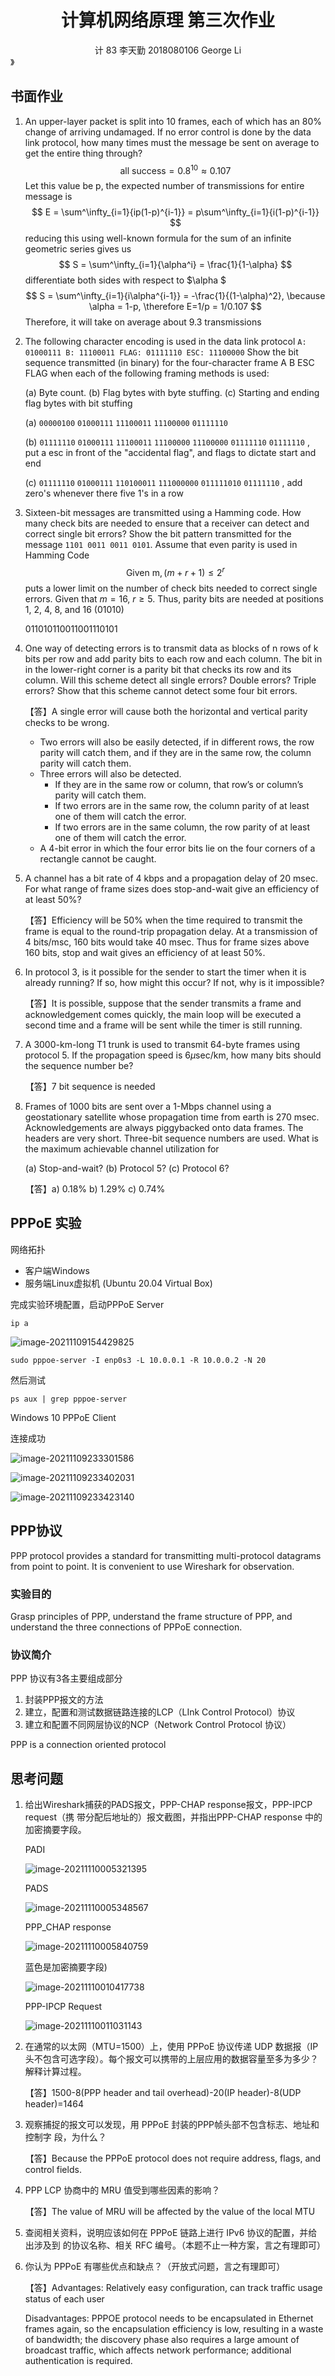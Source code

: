 <center><h1>计算机网络原理 第三次作业</h1></center>

<center> 计 83 李天勤 2018080106 George Li</center>》

## 书面作业

1. An upper-layer packet is split into 10 frames, each of which has an 80% change of arriving undamaged. If no error control is done by the data link protocol, how many times must the message be sent on average to get the entire thing through?
   $$
   \text{all success} = 0.8^{10} \approx 0.107
   $$
   Let this value be p, the expected number of transmissions for entire message is
   $$
   E = \sum^\infty_{i=1}{ip(1-p)^{i-1}} = p\sum^\infty_{i=1}{i(1-p)^{i-1}}
   $$
   reducing this using well-known formula for the sum of an infinite geometric series gives us
   $$
   S = \sum^\infty_{i=1}{\alpha^i} = \frac{1}{1-\alpha}
   $$
   differentiate both sides with respect to $\alpha $
   $$
   S = \sum^\infty_{i=1}{i\alpha^{i-1}} = -\frac{1}{(1-\alpha)^2}, \because \alpha = 1-p, \therefore E=1/p = 1/0.107
   $$
   Therefore, it will take on average about 9.3 transmissions

2. The following character encoding is used in the data link protocol `A: 01000111 B: 11100011 FLAG: 01111110 ESC: 11100000` Show the bit sequence transmitted (in binary) for the four-character frame A B ESC FLAG when each of the following framing methods is used:

   (a) Byte count. (b) Flag bytes with byte stuffing. (c) Starting and ending flag bytes with bit stuffing

   (a) ``00000100`` `01000111` `11100011` `11100000` `01111110` 

   (b) `01111110`  `01000111` `11100011` `11100000` `11100000`  `01111110` `01111110` , put a esc in front of the "accidental flag", and flags to dictate start and end

   (c) `01111110`  `01000111`  `110100011`  `111000000`  `011111010`  `01111110` , add zero's whenever there five 1's in a row 

9. Sixteen-bit messages are transmitted using a Hamming code. How many check bits are needed to ensure that a receiver can detect and correct single bit errors? Show the bit pattern transmitted for the message `1101 0011 0011 0101`. Assume that even parity is used in Hamming Code 
   $$
   \text{Given m}, (m + r + 1) \leq 2^r
   $$
   puts a lower limit on the number of check bits needed to correct single errors.  Given that $m=16$, $r \geq 5$.  Thus, parity bits are needed at positions 1, 2, 4, 8, and 16 (01010)

   011010110011001110101

   

11. One way of detecting errors is to transmit data as blocks of n rows of k bits per row and add parity bits to each row and each column. The bit in in the lower-right corner is a parity bit that checks its row and its column. Will this scheme detect all single errors? Double errors? Triple errors? Show that this scheme cannot detect some four bit errors.

    【答】A single error will cause both the horizontal and vertical parity checks to be wrong. 

    - Two errors will also be easily detected, if in different rows, the row parity will catch them, and if they are in the same row, the column parity will catch them.
    - Three errors will also be detected. 
      - If they are in the same row or column, that row’s or column’s parity will catch them.
      - If two errors are in the same row, the column parity of at least one of them will catch the error. 
      - If two errors are in the same column, the row parity of at least one of them will catch the error. 
    - A 4-bit error in which the four error bits lie on the four corners of a rectangle cannot be caught.

20. A channel has a bit rate of 4 kbps and a propagation delay of 20 msec. For what range of frame sizes does stop-and-wait give an efficiency of at least 50%?

    【答】Efficiency will be 50% when the time required to transmit the frame is equal to the round-trip propagation delay. At a transmission of 4 bits/msc,  160 bits would take 40 msec.  Thus for frame sizes above 160 bits, stop and wait gives an efficiency of at least 50%.

21. In protocol 3,  is it possible for the sender to start the timer when it is already running? If so, how might this occur? If not, why is it impossible?

    【答】It is possible, suppose that the sender transmits a frame and acknowledgement comes quickly, the main loop will be executed a second time and a frame will be sent while the timer is still running.

22. A 3000-km-long T1 trunk is used to transmit 64-byte frames using protocol 5. If the propagation speed is 6$\mu \text{sec/km}$, how many bits should the sequence number be?

    【答】7 bit sequence is needed

32. Frames of 1000 bits are sent over a 1-Mbps channel using a geostationary satellite whose propagation time from earth is 270 msec. Acknowledgements are always piggybacked onto data frames. The headers are very short. Three-bit sequence numbers are used. What is the maximum achievable channel utilization for 

    (a) Stop-and-wait? (b) Protocol 5? (c) Protocol 6?

    【答】a) 0.18% b) 1.29% c) 0.74%

## PPPoE 实验

网络拓扑

- 客户端Windows
- 服务端Linux虚拟机 (Ubuntu 20.04 Virtual Box)

完成实验环境配置，启动PPPoE Server

```
ip a
```

![image-20211109154429825](C:\Users\ligeo\AppData\Roaming\Typora\typora-user-images\image-20211109154429825.png)

```
sudo pppoe-server -I enp0s3 -L 10.0.0.1 -R 10.0.0.2 -N 20
```

然后测试

```
ps aux | grep pppoe-server
```



Windows 10 PPPoE Client

连接成功

![image-20211109233301586](hw3.assets/image-20211109233301586.png)

![image-20211109233402031](hw3.assets/image-20211109233402031.png)



![image-20211109233423140](hw3.assets/image-20211109233423140.png)

## PPP协议

PPP protocol provides a standard for transmitting multi-protocol datagrams from point to point. It is convenient to use Wireshark for observation. 

### 实验目的

Grasp principles of PPP, understand the frame structure of PPP, and understand the three connections of PPPoE connection.

### 协议简介

PPP 协议有3各主要组成部分

1. 封装PPP报文的方法
2. 建立，配置和测试数据链路连接的LCP（LInk Control Protocol）协议
3. 建立和配置不同网层协议的NCP（Network Control Protocol 协议）

PPP is a connection oriented protocol

## 思考问题

1. 给出Wireshark捕获的PADS报文，PPP-CHAP response报文，PPP-IPCP request（携 带分配后地址的）报文截图，并指出PPP-CHAP response 中的加密摘要字段。

   PADI

   ![image-20211110005321395](hw3.assets/image-20211110005321395.png)

   PADS

   ![image-20211110005348567](hw3.assets/image-20211110005348567.png)

   PPP_CHAP response

   ![image-20211110005840759](hw3.assets/image-20211110005840759.png)

   蓝色是加密摘要字段)

   ![image-20211110010417738](hw3.assets/image-20211110010417738.png)

   PPP-IPCP Request

   ![image-20211110011031143](hw3.assets/image-20211110011031143.png)

2. 在通常的以太网（MTU=1500）上，使用 PPPoE 协议传递 UDP 数据报（IP 头不包含可选字段）。每个报文可以携带的上层应用的数据容量至多为多少？解释计算过程。

   【答】1500-8(PPP header and tail overhead)-20(IP header)-8(UDP header)=1464

3. 观察捕捉的报文可以发现，用 PPPoE 封装的PPP帧头部不包含标志、地址和控制字 段，为什么？

   【答】Because the PPPoE protocol does not require address, flags, and control fields. 

4. PPP LCP 协商中的 MRU 值受到哪些因素的影响？

   【答】The value of MRU will be affected by the value of the local MTU

5. 查阅相关资料，说明应该如何在 PPPoE 链路上进行 IPv6 协议的配置，并给出涉及到 的协议名称、相关 RFC 编号。（本题不止一种方案，言之有理即可）

6. 你认为 PPPoE 有哪些优点和缺点？（开放式问题，言之有理即可）

   【答】Advantages: Relatively easy configuration, can track traffic usage status of each user

   Disadvantages: PPPOE protocol needs to be encapsulated in Ethernet frames again, so the encapsulation efficiency is low, resulting in a waste of bandwidth; the discovery phase also requires a large amount of broadcast traffic, which affects network performance; additional authentication is required.




